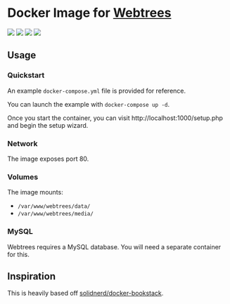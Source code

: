 # Docker Image for [Webtrees](https://www.webtrees.net/index.php/en/)

[![](https://img.shields.io/docker/cloud/build/nathanvaughn/webtrees.svg?style=popout)](https://hub.docker.com/r/nathanvaughn/webtrees)
[![](https://images.microbadger.com/badges/image/nathanvaughn/webtrees.svg)](https://microbadger.com/images/nathanvaughn/webtrees)
[![](https://images.microbadger.com/badges/version/nathanvaughn/webtrees.svg)](https://microbadger.com/images/nathanvaughn/webtrees)
[![](https://images.microbadger.com/badges/license/nathanvaughn/webtrees.svg)](https://microbadger.com/images/nathanvaughn/webtrees)

## Usage

### Quickstart

An example `docker-compose.yml` file is provided for reference.

You can launch the example with `docker-compose up -d`.

Once you start the container, you can visit http://localhost:1000/setup.php and begin the setup wizard.

### Network

The image exposes port 80.

### Volumes

The image mounts:
  - `/var/www/webtrees/data/`
  - `/var/www/webtrees/media/`

### MySQL

Webtrees requires a MySQL database. You will need a separate container for this.

## Inspiration
This is heavily based off [solidnerd/docker-bookstack](https://github.com/solidnerd/docker-bookstack).
